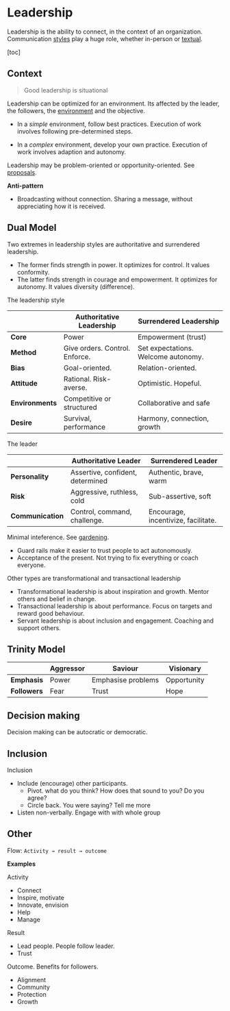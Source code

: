 # Leadership

Leadership is the ability to connect, in the context of an organization. Communication [styles](communication-styles.md) play a huge role, whether in-person or [textual](documentation.md).

[toc]

## Context

> Good leadership is situational

Leadership can be optimized for an environment. Its affected by the leader, the followers, the [environment](https://en.wikipedia.org/wiki/Cynefin_framework) and the objective.

- In a *simple* environment, follow best practices. Execution of work involves following pre-determined steps.

- In a *complex* environment, develop your own practice. Execution of work involves adaption and autonomy.

Leadership may be problem-oriented or opportunity-oriented. See [proposals](proposals.md).



**Anti-pattern**

- Broadcasting without connection. Sharing a message, without appreciating how it is received.



## Dual Model

Two extremes in leadership styles are authoritative and surrendered leadership.

- The former finds strength in power. It optimizes for control. It values conformity. 
- The latter finds strength in courage and empowerment. It optimizes for autonomy. It values diversity (difference).



The leadership style

|                  | Authoritative Leadership       | Surrendered Leadership              |
| ---------------- | ------------------------------ | ----------------------------------- |
| **Core**         | Power                          | Empowerment (trust)                 |
| **Method**       | Give orders. Control. Enforce. | Set expectations. Welcome autonomy. |
| **Bias**         | Goal-oriented.                 | Relation-oriented.                  |
| **Attitude**     | Rational. Risk-averse.         | Optimistic. Hopeful.                |
| **Environments** | Competitive or structured      | Collaborative and safe              |
| **Desire**       | Survival, performance          | Harmony, connection, growth         |

The leader

|                   | Authoritative Leader             | Surrendered Leader                  |
| ----------------- | -------------------------------- | ----------------------------------- |
| **Personality**   | Assertive, confident, determined | Authentic, brave, warm              |
| **Risk**          | Aggressive, ruthless, cold       | Sub-assertive, soft                 |
| **Communication** | Control, command, challenge.     | Encourage, incentivize, facilitate. |



Minimal inteference. See [gardening](gardening.md).

- Guard rails make it easier to trust people to act autonomously.
- Acceptance of the present. Not trying to fix everything or coach everyone.



Other types are transformational and transactional leadership

- Transformational leadership is about inspiration and growth. Mentor others and belief in change.
- Transactional leadership is about performance. Focus on targets and reward good behaviour.
- Servant leadership is about inclusion and engagement. Coaching and support others.



## Trinity Model

|               | Aggressor | Saviour            | Visionary   |
| ------------- | --------- | ------------------ | ----------- |
| **Emphasis**  | Power     | Emphasise problems | Opportunity |
| **Followers** | Fear      | Trust              | Hope        |



## Decision making

Decision making can be autocratic or democratic.



## Inclusion

Inclusion

- Include (encourage) other participants. 
  - Pivot. what do you think? How does that sound to you? Do you agree?
  - Circle back. You were saying? Tell me more
- Listen non-verbally. Engage with with whole group



## Other

Flow: `Activity → result → outcome`

**Examples**

Activity

- Connect
- Inspire, motivate
- Innovate, envision
- Help
- Manage

Result

- Lead people. People follow leader.
- Trust

Outcome. Benefits for followers.

- Alignment
- Community
- Protection
- Growth